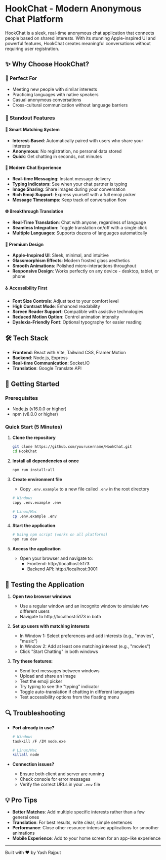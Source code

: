 # HookChat - Modern Anonymous Chat Platform

HookChat is a sleek, real-time anonymous chat application that connects people based on shared interests. With its stunning Apple-inspired UI and powerful features, HookChat creates meaningful conversations without requiring user registration.

## ✨ Why Choose HookChat?

### 🎯 Perfect For
- Meeting new people with similar interests
- Practicing languages with native speakers
- Casual anonymous conversations
- Cross-cultural communication without language barriers

### 🚀 Standout Features

#### 🔄 Smart Matching System
- **Interest-Based**: Automatically paired with users who share your interests
- **Anonymous**: No registration, no personal data stored
- **Quick**: Get chatting in seconds, not minutes

#### 💬 Modern Chat Experience
- **Real-time Messaging**: Instant message delivery
- **Typing Indicators**: See when your chat partner is typing
- **Image Sharing**: Share images during your conversation
- **Rich Emoji Support**: Express yourself with a full emoji picker
- **Message Timestamps**: Keep track of conversation flow

#### 🌐 Breakthrough Translation
- **Real-Time Translation**: Chat with anyone, regardless of language
- **Seamless Integration**: Toggle translation on/off with a single click
- **Multiple Languages**: Supports dozens of languages automatically

#### 🎨 Premium Design
- **Apple-Inspired UI**: Sleek, minimal, and intuitive
- **Glassmorphism Effects**: Modern frosted glass aesthetics
- **Smooth Animations**: Polished micro-interactions throughout
- **Responsive Design**: Works perfectly on any device - desktop, tablet, or phone

#### ♿ Accessibility First
- **Font Size Controls**: Adjust text to your comfort level
- **High Contrast Mode**: Enhanced readability
- **Screen Reader Support**: Compatible with assistive technologies
- **Reduced Motion Option**: Control animation intensity
- **Dyslexia-Friendly Font**: Optional typography for easier reading

## 🛠️ Tech Stack

- **Frontend**: React with Vite, Tailwind CSS, Framer Motion
- **Backend**: Node.js, Express
- **Real-time Communication**: Socket.IO
- **Translation**: Google Translate API

## 🚀 Getting Started

### Prerequisites
- Node.js (v16.0.0 or higher)
- npm (v8.0.0 or higher)

### Quick Start (5 Minutes)

1. **Clone the repository**
   ```bash
   git clone https://github.com/yourusername/HookChat.git
   cd HookChat
   ```

2. **Install all dependencies at once**
   ```bash
   npm run install:all
   ```

3. **Create environment file**
   - Copy `.env.example` to a new file called `.env` in the root directory
   ```bash
   # Windows
   copy .env.example .env
   
   # Linux/Mac
   cp .env.example .env
   ```

4. **Start the application**
   ```bash
   # Using npm script (works on all platforms)
   npm run dev

5. **Access the application**
   - Open your browser and navigate to:
     - Frontend: http://localhost:5173
     - Backend API: http://localhost:3001

## 🧪 Testing the Application

1. **Open two browser windows**
   - Use a regular window and an incognito window to simulate two different users
   - Navigate to http://localhost:5173 in both

2. **Set up users with matching interests**
   - In Window 1: Select preferences and add interests (e.g., "movies", "music")
   - In Window 2: Add at least one matching interest (e.g., "movies")
   - Click "Start Chatting" in both windows

3. **Try these features:**
   - Send text messages between windows
   - Upload and share an image
   - Test the emoji picker
   - Try typing to see the "typing" indicator
   - Toggle auto-translation if chatting in different languages
   - Test accessibility options from the floating menu

## 🔍 Troubleshooting

- **Port already in use?**
  ```bash
  # Windows
  taskkill /F /IM node.exe
  
  # Linux/Mac
  killall node
  ```

- **Connection issues?**
  - Ensure both client and server are running
  - Check console for error messages
  - Verify the correct URLs in your `.env` file

## 💡 Pro Tips

- **Better Matches**: Add multiple specific interests rather than a few general ones
- **Translation**: For best results, write clear, simple sentences
- **Performance**: Close other resource-intensive applications for smoother animations
- **Mobile Experience**: Add to your home screen for an app-like experience

---

Built with ❤️ by Yash Rajput 
